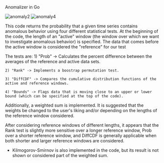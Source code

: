 
Anomalizer in Go

![anomaly2](https://cloud.githubusercontent.com/assets/6633242/4197767/d564fd66-37ee-11e4-9093-695227ebe217.png)
![anomaly4](https://cloud.githubusercontent.com/assets/6633242/4197802/5674a906-37ef-11e4-94b1-c1dd808363d3.png)

This code returns the probability that a given time series contains anomalous behavior using four different statistical tests. At the beginning of the code, the length of an "active" window (the window over which we want to investigate anomalous behavior) is specified. The data that comes before the active window is considered the "reference" for our test

The tests are:
	1) "Prob" -> Calculates the percent difference between the averages of the reference and active data sets.

	2) "Rank" -> Implements a boostrap permutation test.

	3) "DiffCDF" -> Compares the cumulative distribution functions of the active and reference windows.

	4) "Bounds" -> Flags data that is moving close to an upper or lower bound (which can be specified at the top of the code).

Additionally, a weighted sum is implemented. It is suggested that the weights be changed to the user's liking and/or depending on the lengths of the reference window considered.

After considering reference windows of different lengths, it appears that the Rank test is slightly more sensitive over a longer reference window, Prob over a shorter reference window, and DiffCDF is generally applicable when both shorter and larger reference windows are considered.

* Kilmogorov-Smirnov is also implemented in the code, but its result is not shown or considered part of the weighted sum.
